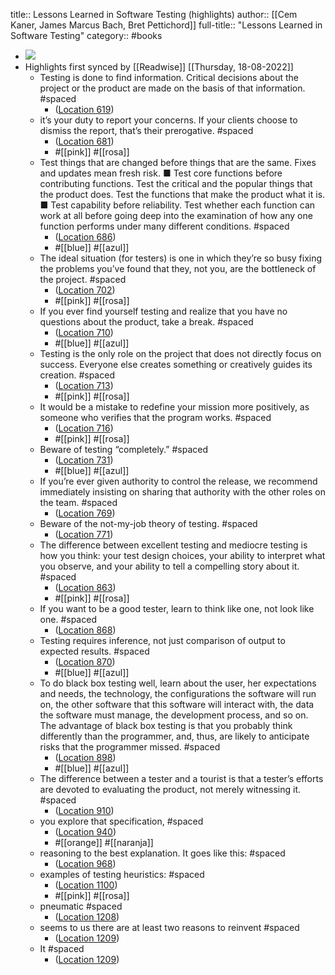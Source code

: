 title:: Lessons Learned in Software Testing (highlights)
author:: [[Cem Kaner, James Marcus Bach, Bret Pettichord]]
full-title:: "Lessons Learned in Software Testing"
category:: #books

- ![](https://images-na.ssl-images-amazon.com/images/I/51YpFSGPogL._SL200_.jpg)
- Highlights first synced by [[Readwise]] [[Thursday, 18-08-2022]]
	- Testing is done to find information. Critical decisions about the project or the product are made on the basis of that information. #spaced
		- ([Location 619](https://readwise.io/to_kindle?action=open&asin=B000S1LVBS&location=619))
	- it’s your duty to report your concerns. If your clients choose to dismiss the report, that’s their prerogative. #spaced
		- ([Location 681](https://readwise.io/to_kindle?action=open&asin=B000S1LVBS&location=681))
		- #[[pink]] #[[rosa]]
	- Test things that are changed before things that are the same. Fixes and updates mean fresh risk. ■ Test core functions before contributing functions. Test the critical and the popular things that the product does. Test the functions that make the product what it is. ■ Test capability before reliability. Test whether each function can work at all before going deep into the examination of how any one function performs under many different conditions. #spaced
		- ([Location 686](https://readwise.io/to_kindle?action=open&asin=B000S1LVBS&location=686))
		- #[[blue]] #[[azul]]
	- The ideal situation (for testers) is one in which they’re so busy fixing the problems you’ve found that they, not you, are the bottleneck of the project. #spaced
		- ([Location 702](https://readwise.io/to_kindle?action=open&asin=B000S1LVBS&location=702))
		- #[[pink]] #[[rosa]]
	- If you ever find yourself testing and realize that you have no questions about the product, take a break. #spaced
		- ([Location 710](https://readwise.io/to_kindle?action=open&asin=B000S1LVBS&location=710))
		- #[[blue]] #[[azul]]
	- Testing is the only role on the project that does not directly focus on success. Everyone else creates something or creatively guides its creation. #spaced
		- ([Location 713](https://readwise.io/to_kindle?action=open&asin=B000S1LVBS&location=713))
		- #[[pink]] #[[rosa]]
	- It would be a mistake to redefine your mission more positively, as someone who verifies that the program works. #spaced
		- ([Location 716](https://readwise.io/to_kindle?action=open&asin=B000S1LVBS&location=716))
		- #[[pink]] #[[rosa]]
	- Beware of testing “completely.” #spaced
		- ([Location 731](https://readwise.io/to_kindle?action=open&asin=B000S1LVBS&location=731))
		- #[[blue]] #[[azul]]
	- If you’re ever given authority to control the release, we recommend immediately insisting on sharing that authority with the other roles on the team. #spaced
		- ([Location 769](https://readwise.io/to_kindle?action=open&asin=B000S1LVBS&location=769))
	- Beware of the not-my-job theory of testing. #spaced
		- ([Location 771](https://readwise.io/to_kindle?action=open&asin=B000S1LVBS&location=771))
	- The difference between excellent testing and mediocre testing is how you think: your test design choices, your ability to interpret what you observe, and your ability to tell a compelling story about it. #spaced
		- ([Location 863](https://readwise.io/to_kindle?action=open&asin=B000S1LVBS&location=863))
		- #[[pink]] #[[rosa]]
	- If you want to be a good tester, learn to think like one, not look like one. #spaced
		- ([Location 868](https://readwise.io/to_kindle?action=open&asin=B000S1LVBS&location=868))
	- Testing requires inference, not just comparison of output to expected results. #spaced
		- ([Location 870](https://readwise.io/to_kindle?action=open&asin=B000S1LVBS&location=870))
		- #[[blue]] #[[azul]]
	- To do black box testing well, learn about the user, her expectations and needs, the technology, the configurations the software will run on, the other software that this software will interact with, the data the software must manage, the development process, and so on. The advantage of black box testing is that you probably think differently than the programmer, and, thus, are likely to anticipate risks that the programmer missed. #spaced
		- ([Location 898](https://readwise.io/to_kindle?action=open&asin=B000S1LVBS&location=898))
		- #[[blue]] #[[azul]]
	- The difference between a tester and a tourist is that a tester’s efforts are devoted to evaluating the product, not merely witnessing it. #spaced
		- ([Location 910](https://readwise.io/to_kindle?action=open&asin=B000S1LVBS&location=910))
	- you explore that specification, #spaced
		- ([Location 940](https://readwise.io/to_kindle?action=open&asin=B000S1LVBS&location=940))
		- #[[orange]] #[[naranja]]
	- reasoning to the best explanation. It goes like this: #spaced
		- ([Location 968](https://readwise.io/to_kindle?action=open&asin=B000S1LVBS&location=968))
	- examples of testing heuristics: #spaced
		- ([Location 1100](https://readwise.io/to_kindle?action=open&asin=B000S1LVBS&location=1100))
		- #[[pink]] #[[rosa]]
	- pneumatic #spaced
		- ([Location 1208](https://readwise.io/to_kindle?action=open&asin=B000S1LVBS&location=1208))
	- seems to us there are at least two reasons to reinvent #spaced
		- ([Location 1209](https://readwise.io/to_kindle?action=open&asin=B000S1LVBS&location=1209))
	- It #spaced
		- ([Location 1209](https://readwise.io/to_kindle?action=open&asin=B000S1LVBS&location=1209))
